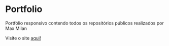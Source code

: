 # Portfolio
Portfólio responsivo contendo todos os repositórios públicos realizados por Max Milan

Visite o site <a href="https://portfolio-max-crazymaax.vercel.app" target="_blank">aqui!</a>
